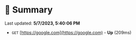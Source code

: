 # 📖 Summary
Last updated: **5/7/2023, 5:40:06 PM**

- `GET` [https://google.com](https://google.com) - **Up** (209ms)
